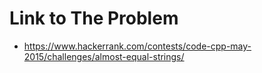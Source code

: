 # Link to The Problem
- https://www.hackerrank.com/contests/code-cpp-may-2015/challenges/almost-equal-strings/